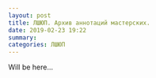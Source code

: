 ```yaml
---
layout: post
title: ЛШЮП. Архив аннотаций мастерских.
date: 2019-02-23 19:22
summary:
categories: ЛШЮП
---
```


Will be here...